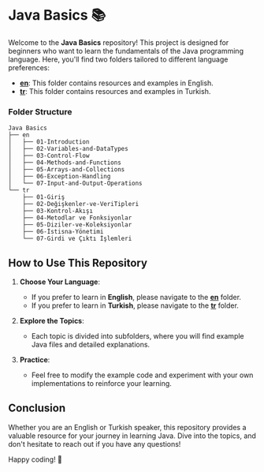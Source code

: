 # Java Basics 📚

Welcome to the **Java Basics** repository! This project is designed for beginners who want to learn the fundamentals of the Java programming language. Here, you'll find two folders tailored to different language preferences:

- **[en](./en)**: This folder contains resources and examples in English.
- **[tr](./tr)**: This folder contains resources and examples in Turkish.

### Folder Structure

```
Java Basics
├── en
│   ├── 01-Introduction
│   ├── 02-Variables-and-DataTypes
│   ├── 03-Control-Flow
│   ├── 04-Methods-and-Functions
│   ├── 05-Arrays-and-Collections
│   ├── 06-Exception-Handling
│   └── 07-Input-and-Output-Operations
└── tr
    ├── 01-Giriş
    ├── 02-Değişkenler-ve-VeriTipleri
    ├── 03-Kontrol-Akışı
    ├── 04-Metodlar ve Fonksiyonlar
    ├── 05-Diziler-ve-Koleksiyonlar
    ├── 06-İstisna-Yönetimi
    └── 07-Girdi ve Çıktı İşlemleri
```

## How to Use This Repository

1. **Choose Your Language**:
   - If you prefer to learn in **English**, please navigate to the **[en](./en)** folder.
   - If you prefer to learn in **Turkish**, please navigate to the **[tr](./tr)** folder.

2. **Explore the Topics**:
   - Each topic is divided into subfolders, where you will find example Java files and detailed explanations.

3. **Practice**:
   - Feel free to modify the example code and experiment with your own implementations to reinforce your learning.

## Conclusion

Whether you are an English or Turkish speaker, this repository provides a valuable resource for your journey in learning Java. Dive into the topics, and don't hesitate to reach out if you have any questions!

Happy coding! 🚀
